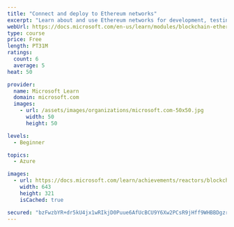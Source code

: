 ```yaml
---
title: "Connect and deploy to Ethereum networks"
excerpt: "Learn about and use Ethereum networks for development, testing, and production."
webUrl: https://docs.microsoft.com/en-us/learn/modules/blockchain-ethereum-networks/
type: course
price: Free
length: PT31M
ratings:
  count: 6
  average: 5
heat: 50

provider:
  name: Microsoft Learn
  domain: microsoft.com
  images:
    - url: /assets/images/organizations/microsoft.com-50x50.jpg
      width: 50
      height: 50

levels:
  - Beginner

topics:
  - Azure

images:
  - url: https://docs.microsoft.com/learn/achievements/reactors/blockchain-ethereum-networks-social.png
    width: 643
    height: 321
    isCached: true

secured: "bzFwzbYR+dr5kU4jx1wRIkjD0Puue6AfUcBCU9Y6Xw2PCsR9jHff9WHBBDgzrPMEzyj2p6fx4xFLHhxPKbl3FH/rAIJj562C3d8kLGQ0ueVzn5WYHhjlwcuH0L0C6Xcs9F4+Vfnt1PtXQswOqgmF9Z40/4jumYFDmW7zBVyhwnKhJMn6q/ybj3S8CN9v0DdEJvsso5Cs06LtV55KZTGt0/ibnBjkjdpo0ifGXgr/8evxTGD6bzxHlezcAFmmIag1vQlJNtPvP+eRho82M1EWsoQtzml3cJ1PD1lI8jeA170aykeLiZJP0pAy9U+K3MgcVtvyk6V/f8JDyNcfBpjvmAlYrfuQkYqgQx6RGXbUnSFkkOPd2CUkYKrOozLTTR8B8OxD4DbKRtFrCCJuY/aJzAFjlSJYO5mS5dxdjngtz48=;aduBAfK21QDYeMXgqZjKoA=="
---
```


